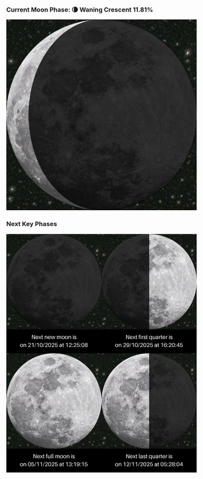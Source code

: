 ### Current Moon Phase: 🌘 Waning Crescent 11.81%
![Moon Phase](moonphase.png)
### Next Key Phases
![Gallery](gallery.png)